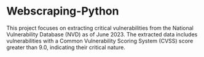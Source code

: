 # Webscraping-Python
This project focuses on extracting critical vulnerabilities from the National Vulnerability Database (NVD) as of June 2023. The extracted data includes vulnerabilities with a Common Vulnerability Scoring System (CVSS) score greater than 9.0, indicating their critical nature.
